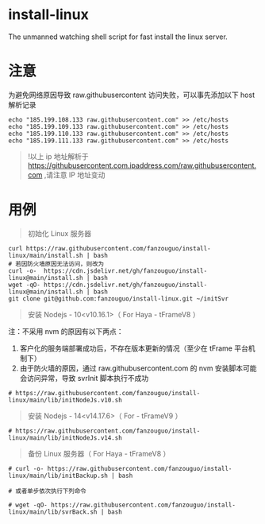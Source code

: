 # install-linux
The unmanned watching shell script for fast install the linux server.

# 注意

为避免网络原因导致 raw.githubusercontent 访问失败，可以事先添加以下 host 解析记录
``` shell
echo "185.199.108.133 raw.githubusercontent.com" >> /etc/hosts
echo "185.199.109.133 raw.githubusercontent.com" >> /etc/hosts
echo "185.199.110.133 raw.githubusercontent.com" >> /etc/hosts
echo "185.199.111.133 raw.githubusercontent.com" >> /etc/hosts
```

> !以上 ip 地址解析于 https://githubusercontent.com.ipaddress.com/raw.githubusercontent.com ,请注意 IP 地址变动

# 用例

> 初始化 Linux 服务器
``` shell
curl https://raw.githubusercontent.com/fanzouguo/install-linux/main/install.sh | bash
# 若因防火墙原因无法访问，则改为
curl -o-  https://cdn.jsdelivr.net/gh/fanzouguo/install-linux@main/install.sh | bash
wget -qO- https://cdn.jsdelivr.net/gh/fanzouguo/install-linux@main/install.sh | bash
git clone git@github.com:fanzouguo/install-linux.git ~/initSvr
```

> 安装 Nodejs - 10<v10.16.1>（ For Haya - tFrameV8 ）

注：不采用 nvm 的原因有以下两点：

1. 客户化的服务端部署成功后，不存在版本更新的情况（至少在 tFrame 平台机制下）
2. 由于防火墙的原因，通过 raw.githubusercontent.com 的 nvm 安装脚本可能会访问异常，导致 svrInit 脚本执行不成功
``` shell
# https://raw.githubusercontent.com/fanzouguo/install-linux/main/lib/initNodeJs.v10.sh
```

> 安装 Nodejs - 14<v14.17.6>（ For - tFrameV9 ）
``` shell
# https://raw.githubusercontent.com/fanzouguo/install-linux/main/lib/initNodeJs.v14.sh
```

> 备份 Linux 服务器（ For Haya - tFrameV8 ）
``` shell
# curl -o- https://raw.githubusercontent.com/fanzouguo/install-linux/main/lib/initBackup.sh | bash

# 或者单步依次执行下列命令

# wget -qO- https://raw.githubusercontent.com/fanzouguo/install-linux/main/lib/svrBack.sh | bash
```
